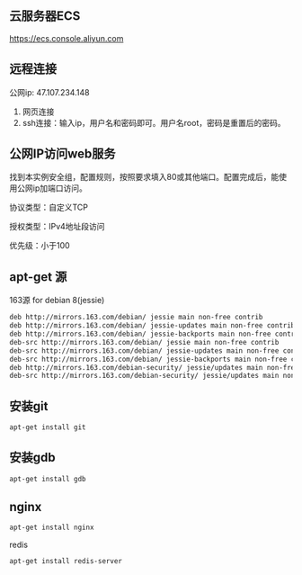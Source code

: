 ## 云服务器ECS

https://ecs.console.aliyun.com

## 远程连接

公网ip: 47.107.234.148

1. 网页连接
2. ssh连接：输入ip，用户名和密码即可。用户名root，密码是重置后的密码。

## 公网IP访问web服务

找到本实例安全组，配置规则，按照要求填入80或其他端口。配置完成后，能使用公网ip加端口访问。

协议类型：自定义TCP

授权类型：IPv4地址段访问

优先级：小于100

## apt-get 源

163源 for debian 8(jessie)

```bash
deb http://mirrors.163.com/debian/ jessie main non-free contrib
deb http://mirrors.163.com/debian/ jessie-updates main non-free contrib
deb http://mirrors.163.com/debian/ jessie-backports main non-free contrib
deb-src http://mirrors.163.com/debian/ jessie main non-free contrib
deb-src http://mirrors.163.com/debian/ jessie-updates main non-free contrib
deb-src http://mirrors.163.com/debian/ jessie-backports main non-free contrib
deb http://mirrors.163.com/debian-security/ jessie/updates main non-free contrib
deb-src http://mirrors.163.com/debian-security/ jessie/updates main non-free contrib
```

## 安装git

```bash
apt-get install git
```

## 安装gdb

```bash
apt-get install gdb
```

## nginx

```bash
apt-get install nginx
```

redis

```bash
apt-get install redis-server
```

